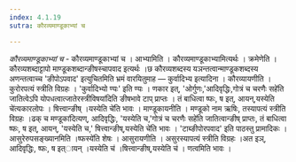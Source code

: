 ```yaml
---
index: 4.1.19
sutra: कौरव्यमाण्डूकाभ्यां च

---
```

_कौरव्यमाण्डूकाभ्यां च_ - कौरव्यमाण्डूकाभ्यां च । आभ्यामिति । कौरव्यमाण्डूकाभ्यामित्यर्थः । क्रमेणेति । कौरव्यशब्दाट्टापो माण्डूकशब्दान्ङीषस्चापवाद इत्यर्थः ।छ कौरव्यशब्दस्य यञन्तत्वान्माण्डूकशब्दस्य अणन्तत्वाच्च 'ङीपोऽपवाद' इत्युचितमिति भ्रमं वारयितुमाह — कुर्वादिभ्य इत्यादिना । कौरव्यायणीति । कुरोरपत्यं स्त्रीति विग्रहः । 'कुर्वादिभ्यो ण्यः' इति ण्यः । णकार इत्, 'ओर्गुणः,'आदिवृद्धिः,गोत्रं च चरणैः सहे॑ति जातित्वेऽपि योपधत्वात्जातेरस्त्रीविषया॑दिति ङीषभावे टाप् प्राप्तः । तं बाधित्वा ष्फः, ष इत्, आयन्,यस्येति चे॑त्यकारलोपः । षित्त्वान्ङीष् ।यस्येति चे॑ति भावः । माण्डूकायनीति । मण्डूको नाम ऋषिः, तस्यापत्यं स्त्रीति विग्रहः ।ढक् च मण्डूका॑दित्यण्, आदिवृद्धिः, 'यस्येति च,'गोत्रं च चरणैः सहे॑ति जातित्वान्ङीष् प्राप्तः, तं बाधित्वा ष्फः, ष इत्, आयन्, 'यस्येति च,' षित्त्वान्ङीष्,यस्येति चे॑ति भावः । 'टाब्ङीपोरपवाद' इति पाठस्तु प्रामादिकः ।आसुरेरुपसङ्ख्यानमिति ।ष्फस्ये॑ति शेषः । आसुरायणीति । असुरस्यापत्यं स्त्रीति विग्रहः ।अत इञ्, आदिवृद्धिः, ष्फः, ष इत्ायन् ।यस्येति च॑ ।षित्त्वान्ङीष्,यस्येति च॑ । णत्वमिति भावः ।